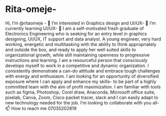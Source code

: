 # Rita-omeje-
Hi, I’m @ritaomeje - 👀 I’m interested in Graphics design and UI/UX- 🌱 I’m currently learning UI/UX- 💞️ I am a self-motivated fresh graduate of Electronics Engineering who is seeking for an entry level in graphics designing, UI/UX, IT support and data analyst. 
A young engineer, very hard working, energetic and multitasking with the ability to think appropriately and outside the box, and ready to apply her well suited skills to organizational growth, while still maintaining openness to progressive instructions and learning. I am a resourceful person that consciously develops myself to work in a competitive and dynamic organization. I consistently demonstrate a
can-do attitude and embrace tough challenges with energy and enthusiasm. I am looking for an opportunity of diversified exposure where I can apply and enhance my skills- to be part of a highly committed team with the aim of profit maximization.
I am familiar with tools such as figma, Photoshop, Corel draw, Anaconda, Microsoft office suite, pixelab, Canva, Zoom, Cisco packet tracer, slack and I can easily adapt to new technology needed for the job. I’m looking to collaborate with you all- 📫 How to reach me 07035202819
